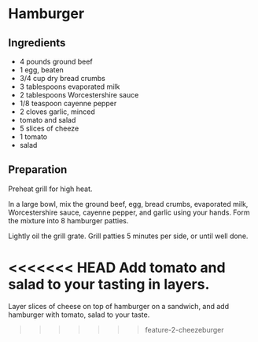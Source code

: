 # Hamburger

## Ingredients

- 4 pounds ground beef
- 1 egg, beaten
- 3/4 cup dry bread crumbs
- 3 tablespoons evaporated milk
- 2 tablespoons Worcestershire sauce
- 1/8 teaspoon cayenne pepper
- 2 cloves garlic, minced 
- tomato and salad
- 5 slices of cheeze
- 1 tomato
- salad

## Preparation

Preheat grill for high heat.

In a large bowl, mix the ground beef, egg, bread crumbs, evaporated milk, Worcestershire sauce, cayenne pepper, and garlic using your hands. Form the mixture into 8 hamburger patties.

Lightly oil the grill grate. Grill patties 5 minutes per side, or until well done.

<<<<<<< HEAD
Add tomato and salad to your tasting in layers.
=======
Layer slices of cheese on top of hamburger on a sandwich, and add hamburger with tomato, salad to your taste.
>>>>>>> feature-2-cheezeburger
